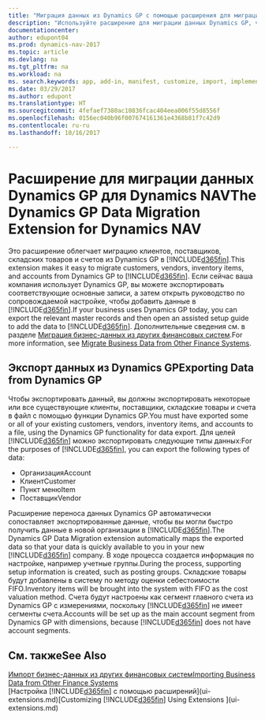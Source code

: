 ```yaml
---
title: "Миграция данных из Dynamics GP с помощью расширения для миграции данных"
description: "Используйте расширение для миграции данных Dynamics GP, чтобы перенести клиентов, поставщиков, товары и счета из Dynamics GP в Dynamics NAV."
documentationcenter: 
author: edupont04
ms.prod: dynamics-nav-2017
ms.topic: article
ms.devlang: na
ms.tgt_pltfrm: na
ms.workload: na
ms. search.keywords: app, add-in, manifest, customize, import, implement
ms.date: 03/29/2017
ms.author: edupont
ms.translationtype: HT
ms.sourcegitcommit: 4fefaef7380ac10836fcac404eea006f55d8556f
ms.openlocfilehash: 0156ec040b96f007674161361e4368b81f7c42d9
ms.contentlocale: ru-ru
ms.lasthandoff: 10/16/2017

---
```

# <a name="the-dynamics-gp-data-migration-extension-for-dynamics-nav"></a><span data-ttu-id="c9a82-103">Расширение для миграции данных Dynamics GP для Dynamics NAV</span><span class="sxs-lookup"><span data-stu-id="c9a82-103">The Dynamics GP Data Migration Extension for Dynamics NAV</span></span>
<span data-ttu-id="c9a82-104">Это расширение облегчает миграцию клиентов, поставщиков, складских товаров и счетов из Dynamics GP в [!INCLUDE[d365fin](includes/d365fin_md.md)].</span><span class="sxs-lookup"><span data-stu-id="c9a82-104">This extension makes it easy to migrate customers, vendors, inventory items, and accounts from Dynamics GP to [!INCLUDE[d365fin](includes/d365fin_md.md)].</span></span> <span data-ttu-id="c9a82-105">Если сейчас ваша компания использует Dynamics GP, вы можете экспортировать соответствующие основные записи, а затем открыть руководство по сопровождаемой настройке, чтобы добавить данные в [!INCLUDE[d365fin](includes/d365fin_md.md)].</span><span class="sxs-lookup"><span data-stu-id="c9a82-105">If your business uses Dynamics GP today, you can export the relevant master records and then open an assisted setup guide to add the data to [!INCLUDE[d365fin](includes/d365fin_md.md)].</span></span> <span data-ttu-id="c9a82-106">Дополнительные сведения см. в разделе [Миграция бизнес-данных из других финансовых систем](upload-data.md).</span><span class="sxs-lookup"><span data-stu-id="c9a82-106">For more information, see [Migrate Business Data from Other Finance Systems](upload-data.md).</span></span>

## <a name="exporting-data-from-dynamics-gp"></a><span data-ttu-id="c9a82-107">Экспорт данных из Dynamics GP</span><span class="sxs-lookup"><span data-stu-id="c9a82-107">Exporting Data from Dynamics GP</span></span>
<span data-ttu-id="c9a82-108">Чтобы экспортировать данный, вы должны экспортировать некоторые или все существующие клиенты, поставщики, складские товары и счета в файл с помощью функции Dynamics GP.</span><span class="sxs-lookup"><span data-stu-id="c9a82-108">You must have exported some or all of your existing customers, vendors, inventory items, and accounts to a file, using the Dynamics GP functionality for data export.</span></span> <span data-ttu-id="c9a82-109">Для целей [!INCLUDE[d365fin](includes/d365fin_md.md)] можно экспортировать следующие типы данных:</span><span class="sxs-lookup"><span data-stu-id="c9a82-109">For the purposes of [!INCLUDE[d365fin](includes/d365fin_md.md)], you can export the following types of data:</span></span>

* <span data-ttu-id="c9a82-110">Организация</span><span class="sxs-lookup"><span data-stu-id="c9a82-110">Account</span></span>  
* <span data-ttu-id="c9a82-111">Клиент</span><span class="sxs-lookup"><span data-stu-id="c9a82-111">Customer</span></span>  
* <span data-ttu-id="c9a82-112">Пункт меню</span><span class="sxs-lookup"><span data-stu-id="c9a82-112">Item</span></span>  
* <span data-ttu-id="c9a82-113">Поставщик</span><span class="sxs-lookup"><span data-stu-id="c9a82-113">Vendor</span></span>  

<span data-ttu-id="c9a82-114">Расширение переноса данных Dynamics GP автоматически сопоставляет экспортированные данные, чтобы вы могли быстро получить данные в новой организации в [!INCLUDE[d365fin](includes/d365fin_md.md)].</span><span class="sxs-lookup"><span data-stu-id="c9a82-114">The Dynamics GP Data Migration extension automatically maps the exported data so that your data is quickly available to you in your new [!INCLUDE[d365fin](includes/d365fin_md.md)] company.</span></span> <span data-ttu-id="c9a82-115">В ходе процесса создается информация по настройке, например учетные группы.</span><span class="sxs-lookup"><span data-stu-id="c9a82-115">During the process, supporting setup information is created, such as posting groups.</span></span> <span data-ttu-id="c9a82-116">Складские товары будут добавлены в систему по методу оценки себестоимости FIFO.</span><span class="sxs-lookup"><span data-stu-id="c9a82-116">Inventory items will be brought into the system with FIFO as the cost valuation method.</span></span> <span data-ttu-id="c9a82-117">Счета будут настроены как сегмент главного счета из Dynamics GP с измерениями, поскольку [!INCLUDE[d365fin](includes/d365fin_long_md.md)] не имеет сегменты счета.</span><span class="sxs-lookup"><span data-stu-id="c9a82-117">Accounts will be set up as the main account segment from Dynamics GP with dimensions, because [!INCLUDE[d365fin](includes/d365fin_long_md.md)] does not have account segments.</span></span>

## <a name="see-also"></a><span data-ttu-id="c9a82-118">См. также</span><span class="sxs-lookup"><span data-stu-id="c9a82-118">See Also</span></span>
[<span data-ttu-id="c9a82-119">Импорт бизнес-данных из других финансовых систем</span><span class="sxs-lookup"><span data-stu-id="c9a82-119">Importing Business Data from Other Finance Systems</span></span>](upload-data.md)  
<span data-ttu-id="c9a82-120">[Настройка [!INCLUDE[d365fin](includes/d365fin_md.md)] с помощью расширений](ui-extensions.md)</span><span class="sxs-lookup"><span data-stu-id="c9a82-120">[Customizing [!INCLUDE[d365fin](includes/d365fin_md.md)] Using Extensions ](ui-extensions.md)</span></span>  

